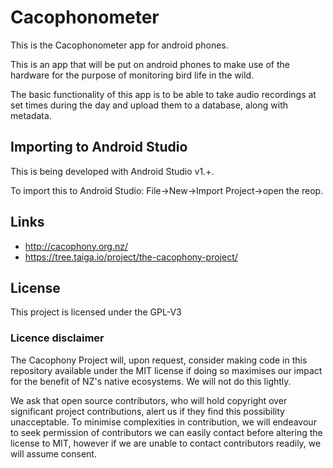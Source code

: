 # Cacophonometer
This is the Cacophonometer app for android phones.

This is an app that will be put on android phones to make use of the hardware for the purpose of monitoring bird life in the wild.

The basic functionality of this app is to be able to take audio recordings at set times during the day and upload them to a database, along with metadata.

## Importing to Android Studio
This is being developed with Android Studio v1.+.

To import this to Android Studio: File->New->Import Project->open the reop.

## Links
* http://cacophony.org.nz/
* https://tree.taiga.io/project/the-cacophony-project/

## License
This project is licensed under the GPL-V3

### Licence disclaimer
The Cacophony Project will, upon request, consider making code in this
repository available under the MIT license if doing so maximises our
impact for the benefit of NZ's native ecosystems. We will not do this
lightly.

We ask that open source contributors, who will hold copyright over
significant project contributions, alert us if they find this
possibility unacceptable. To minimise complexities in contribution, we
will endeavour to seek permission of contributors we can easily contact
before altering the license to MIT, however if we are unable to contact
contributors readily, we will assume consent.

